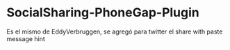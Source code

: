 # SocialSharing-PhoneGap-Plugin
Es el mismo de EddyVerbruggen, se agregó para twitter el share with paste message hint 
